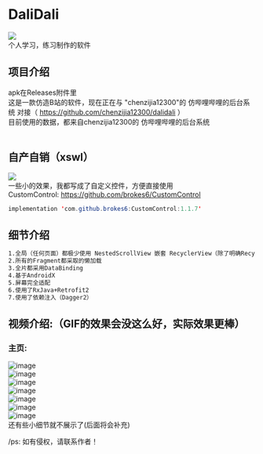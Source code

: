 # DaliDali<br>
[![](https://img.shields.io/badge/个人博客-Android笔记-green.svg)](https://brokes6.github.io)<br>
个人学习，练习制作的软件
## 项目介绍<br>
apk在Releases附件里<br>
这是一款仿造B站的软件，现在正在与 "chenzijia12300"的 仿哔哩哔哩的后台系统 对接（ https://github.com/chenzijia12300/dalidali ） <br>
目前使用的数据，都来自chenzijia12300的 仿哔哩哔哩的后台系统 <br>
<br>
## 自产自销（xswl）<br>
[![](https://jitpack.io/v/brokes6/CustomControl.svg)](https://jitpack.io/#brokes6/CustomControl)<br>
一些小的效果，我都写成了自定义控件，方便直接使用<br>
CustomControl: https://github.com/brokes6/CustomControl<br>
```Java
implementation 'com.github.brokes6:CustomControl:1.1.7'
```
## 细节介绍<br>
```HTML
1.全局（任何页面）都极少使用 NestedScrollView 嵌套 RecyclerView（除了明确RecyclerView子类个数较少）
2.所有的Fragment都采取的懒加载
3.全片都采用DataBinding
4.基于AndroidX
5.屏幕完全适配
6.使用了RxJava+Retrofit2
7.使用了依赖注入（Dagger2）
```

## 视频介绍:（GIF的效果会没这么好，实际效果更棒）<br>
### 主页:<br>
![image](https://github.com/brokes6/DaliDali/blob/master/app/src/showresources/login.gif)<br>
![image](https://github.com/brokes6/DaliDali/blob/master/app/src/showresources/home.gif)<br>
![image](https://github.com/brokes6/DaliDali/blob/master/app/src/showresources/home_1.gif)<br>
![image](https://github.com/brokes6/DaliDali/blob/master/app/src/showresources/home_2.gif)<br>
![image](https://github.com/brokes6/DaliDali/blob/master/app/src/showresources/home_3.gif)<br>
![image](https://github.com/brokes6/DaliDali/blob/master/app/src/showresources/dongtai.gif)<br>
![image](https://github.com/brokes6/DaliDali/blob/master/app/src/showresources/video_horizontal.gif)<br>
还有些小细节就不展示了(后面将会补充)<br>

/ps: 如有侵权，请联系作者！
